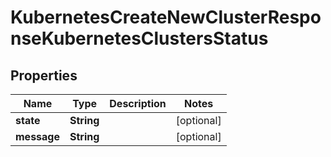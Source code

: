 

# KubernetesCreateNewClusterResponseKubernetesClustersStatus


## Properties

| Name | Type | Description | Notes |
|------------ | ------------- | ------------- | -------------|
|**state** | **String** |  |  [optional] |
|**message** | **String** |  |  [optional] |



